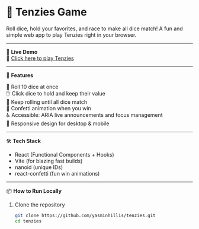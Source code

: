 # 🎲 Tenzies Game
Roll dice, hold your favorites, and race to make all dice match! A fun and simple web app to play Tenzies right in your browser.

---

🚀 **Live Demo**  
🔗 [Click here to play Tenzies](https://tenzies-yasmin.netlify.app/)

---

🧰 **Features**

🎲 Roll 10 dice at once  
✋ Click dice to hold and keep their value  
🔄 Keep rolling until all dice match  
🎉 Confetti animation when you win  
♿ Accessible: ARIA live announcements and focus management  
💅 Responsive design for desktop & mobile  

---

🛠 **Tech Stack**
- React (Functional Components + Hooks)
- Vite (for blazing fast builds)
- nanoid (unique IDs)
- react-confetti (fun win animations)

---

📦 **How to Run Locally**
1. Clone the repository
   ```bash
   git clone https://github.com/yasminhillis/tenzies.git
   cd tenzies
